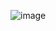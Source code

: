 ![image](https://github.com/venkatasai3005/Think-Python-How-to-Think-Like-a-Computer-Scientist/assets/117254931/e5686d2b-8676-4e8d-9fc0-51b45e9d24fe)
